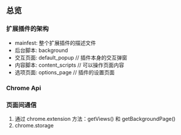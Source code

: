 ## 总览

### 扩展插件的架构
- mainfest: 整个扩展插件的描述文件
- 后台脚本: background
- 交互页面: default_popup // 插件本身的交互弹窗
- 内容脚本: content_scripts // 可以操作页面内容
- 选项页面: options_page // 插件的设置页面

### Chrome Api

### 页面间通信
1. 通过 chrome.extension 方法：getViews() 和 getBackgroundPage() 
2. chrome.storage